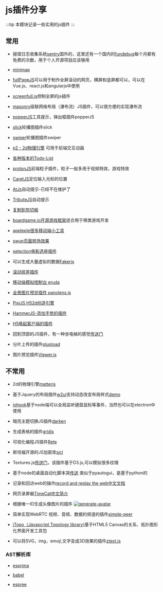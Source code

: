 # js插件分享
:::tip
本模块记录一些实用的js插件
:::

## 常用
* 报错日志收集系统[sentry](https://sentry.io/)国外的，这里还有一个国内的[fundebug](https://www.fundebug.com/)每个月都有免费的次数，用于个人开源项目应该够用

* [minimap](https://github.com/lrsjng/pagemap)

* [fullPageJS](https://alvarotrigo.com/fullPage/zh/)可以用于制作全屏滚动的网页，横屏和竖屏都可以，可以在Vue.js、react.js和angularjs中使用

* [screenfull.js](https://github.com/sindresorhus/screenfull.js)控制全屏的js插件

* [masonry](https://masonry.desandro.com/)级联网格布局（瀑布流）JS插件，可以很方便的实现瀑布流

* [popperJS](https://popper.js.org/)工具提示，弹出框插件popperJS

* [slick](https://kenwheeler.github.io/slick/)轮播图插件slick

* [swiper](https://www.swiper.com.cn/)轮播图插件swiper

* [p2 - 2d物理引擎](https://www.npmjs.com/package/p2) 可用于前端交互动画

* [各种版本的Todo-List](http://todomvc.com/)

* [protonJS](https://drawcall.github.io/Proton/)前端粒子插件，粒子一般多用于视频特效，游戏特效

* [CaretJS](http://ichord.github.io/Caret.js/)定位输入光标的位置

* [AtJs](https://github.com/ichord/At.js)自动提示-已经不在维护了

* [TributeJS](https://github.com/zurb/tribute)自动提示

* [复制到剪切板](https://clipboardjs.com/)

* [boardgame.io开源游戏框架](https://boardgame.io/)适合用于棋类游戏开发

* [appleple很多移动端小工具](https://appleple.github.io/)

* [swup页面转场效果](https://github.com/swup/swup)

* [selection电影选座插件](https://github.com/Simonwep/selection)

* 可以生成大量虚拟的数据[Fakerjs](https://github.com/marak/Faker.js/)

* [滚动视差插件](https://scroll-out.github.io/)

* [移动端模拟控制台 eruda](https://github.com/liriliri/eruda)

* [全景图片预览插件 panolens.js](https://pchen66.github.io/Panolens/)

* [PixiJS H52d创造引擎](https://www.pixijs.com/)

* [HammerJS-添加手势的插件](https://hammerjs.github.io/)

* [H5唤起客户端的插件](https://github.com/suanmei/callapp-lib)

* 回到顶部的JS插件，有一种坐电梯的感觉[传送门](https://github.com/tholman/elevator.js)

* 分片上传的插件[plupload](https://github.com/moxiecode/plupload)

* 图片预览插件[Viewer.js](https://cn.pornhub.com/view_video.php?viewkey=ph5d82aac8b5817)

## 不常用

* 2d的物理引擎[matterjs](https://brm.io/matter-js/)

* 基于Jquery的布局插件[w2ui](http://w2ui.com/web/)支持动态改变布局样式[demo](http://w2ui.com/web/demo)

* [iohook](https://wilix-team.github.io/iohook/)基于node端可以全局监听键盘鼠标等事件，当然也可以在electron中使用

* 暗亮主题切换JS插件[darken](https://github.com/ColinEspinas/darken)

* 生成表格的插件[gridjs](https://gridjs.io/)

* 可视化编程JS插件[Rete](https://rete.js.org/#/)

* 斯坦福开源的JS加密库[sjcl](https://github.com/bitwiseshiftleft/sjcl/)

* Textures.js[传送门](https://riccardoscalco.it/textures/)，该插件基于D3.js,可以模拟很多纹理

* 基于node的桌面自动化脚本哭[传送](https://github.com/octalmage/robotjs) 类似于pyautogui，是基于python的

* 记录和回访web的操作[record and replay the web](https://github.com/rrweb-io/rrweb)[中文文档](https://github.com/rrweb-io/rrweb/blob/master/README.zh_CN.md)

* 网页录屏器[TimeCat](https://github.com/oct16/TimeCat)[中文简介](https://github.com/oct16/TimeCat/blob/master/README.cn.md)

* 根据唯一ID生成头像图片的插件
[![generate-avatar](https://static01.imgkr.com/temp/4f0b005143cc4d6588630b7509650d08.png)](https://github.com/loweisz/generate-avatar)

* 简单实现WebRTC 视频、音频、数据的频道的插件[simple-peer](https://github.com/feross/simple-peer)

* [jTopo（Javascript Topology library)](http://www.jtopo.com/index.html)基于HTML5 Canvas的关系、拓扑图形化界面开发工具包

* 可以将SVG，img，emoji,文字变成3D效果的插件[ztext.js](https://bennettfeely.com/ztext/)

### AST解析库

* [esprima](https://esprima.org/)

* [babel](https://www.babeljs.cn/docs/)

* [espree](https://github.com/eslint/espree)